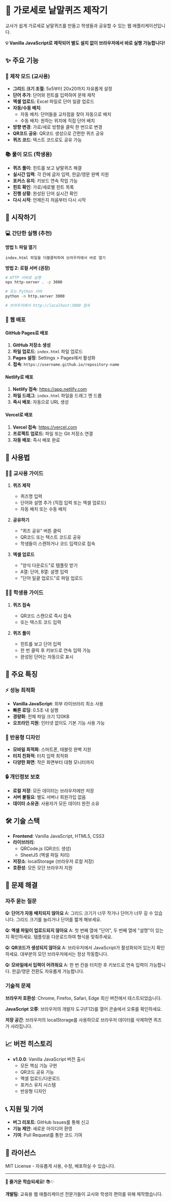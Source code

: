 # 🧩 가로세로 낱말퀴즈 제작기

교사가 쉽게 가로세로 낱말퀴즈를 만들고 학생들과 공유할 수 있는 웹 애플리케이션입니다.

**💡 Vanilla JavaScript로 제작되어 별도 설치 없이 브라우저에서 바로 실행 가능합니다!**

## ✨ 주요 기능

### 🍎 제작 모드 (교사용)
- **그리드 크기 조절**: 5x5부터 20x20까지 자유롭게 설정
- **단어 추가**: 단어와 힌트를 입력하여 문제 제작
- **엑셀 업로드**: Excel 파일로 단어 일괄 업로드
- **자동/수동 배치**: 
  - 자동 배치: 단어들을 교차점을 찾아 자동으로 배치
  - 수동 배치: 원하는 위치에 직접 단어 배치
- **방향 변경**: 가로/세로 방향을 클릭 한 번으로 변경
- **QR코드 공유**: QR코드 생성으로 간편한 퀴즈 공유
- **퀴즈 코드**: 텍스트 코드로도 공유 가능

### 📚 풀이 모드 (학생용)
- **퀴즈 풀이**: 힌트를 보고 낱말퀴즈 해결
- **실시간 입력**: 각 칸에 글자 입력, 한글/영문 완벽 지원
- **포커스 유지**: 키보드 연속 작업 가능
- **힌트 확인**: 가로/세로별 힌트 목록
- **진행 상황**: 완성된 단어 실시간 확인
- **다시 시작**: 언제든지 처음부터 다시 시작

## 🚀 시작하기

### 💻 간단한 실행 (추천)

**방법 1: 파일 열기**
```
index.html 파일을 더블클릭하여 브라우저에서 바로 열기
```

**방법 2: 로컬 서버 (권장)**
```bash
# HTTP 서버로 실행
npx http-server . -p 3000

# 또는 Python 서버
python -m http.server 3000

# 브라우저에서 http://localhost:3000 접속
```

### 📱 웹 배포

#### GitHub Pages로 배포
1. **GitHub 저장소 생성**
2. **파일 업로드**: `index.html` 파일 업로드
3. **Pages 설정**: Settings > Pages에서 활성화
4. **접속**: `https://username.github.io/repository-name`

#### Netlify로 배포
1. **Netlify 접속**: https://app.netlify.com
2. **파일 드래그**: `index.html` 파일을 드래그 앤 드롭
3. **즉시 배포**: 자동으로 URL 생성

#### Vercel로 배포
1. **Vercel 접속**: https://vercel.com
2. **프로젝트 업로드**: 파일 또는 Git 저장소 연결
3. **자동 배포**: 즉시 배포 완료

## 📖 사용법

### 👩‍🏫 교사용 가이드

1. **퀴즈 제작**
   - 퀴즈명 입력
   - 단어와 설명 추가 (직접 입력 또는 엑셀 업로드)
   - 자동 배치 또는 수동 배치

2. **공유하기**
   - "퀴즈 공유" 버튼 클릭
   - QR코드 또는 텍스트 코드로 공유
   - 학생들이 스캔하거나 코드 입력으로 접속

3. **엑셀 업로드**
   - "양식 다운로드"로 템플릿 받기
   - A열: 단어, B열: 설명 입력
   - "단어 일괄 업로드"로 파일 업로드

### 👨‍🎓 학생용 가이드

1. **퀴즈 접속**
   - QR코드 스캔으로 즉시 접속
   - 또는 텍스트 코드 입력

2. **퀴즈 풀이**
   - 힌트를 보고 단어 입력
   - 한 번 클릭 후 키보드로 연속 입력 가능
   - 완성된 단어는 자동으로 표시

## 🎯 주요 특징

### ⚡ 성능 최적화
- **Vanilla JavaScript**: 외부 라이브러리 최소 사용
- **빠른 로딩**: 0.5초 내 실행
- **경량화**: 전체 파일 크기 120KB
- **오프라인 지원**: 인터넷 없이도 기본 기능 사용 가능

### 📱 반응형 디자인
- **모바일 최적화**: 스마트폰, 태블릿 완벽 지원
- **터치 친화적**: 터치 입력 최적화
- **다양한 화면**: 작은 화면부터 대형 모니터까지

### 🔒 개인정보 보호
- **로컬 저장**: 모든 데이터는 브라우저에만 저장
- **서버 불필요**: 별도 서버나 회원가입 없음
- **데이터 소유권**: 사용자가 모든 데이터 완전 소유

## 🛠️ 기술 스택

- **Frontend**: Vanilla JavaScript, HTML5, CSS3
- **라이브러리**: 
  - QRCode.js (QR코드 생성)
  - SheetJS (엑셀 파일 처리)
- **저장소**: localStorage (브라우저 로컬 저장)
- **호환성**: 모든 모던 브라우저 지원

## 🔧 문제 해결

### 자주 묻는 질문

**Q: 단어가 자동 배치되지 않아요**
A: 그리드 크기가 너무 작거나 단어가 너무 길 수 있습니다. 그리드 크기를 늘리거나 단어를 짧게 해보세요.

**Q: 엑셀 파일이 업로드되지 않아요**
A: 첫 번째 열에 "단어", 두 번째 열에 "설명"이 있는지 확인하세요. 템플릿을 다운로드하여 형식을 맞춰주세요.

**Q: QR코드가 생성되지 않아요**
A: 브라우저에서 JavaScript가 활성화되어 있는지 확인하세요. 대부분의 모던 브라우저에서는 정상 작동합니다.

**Q: 모바일에서 입력이 어려워요**
A: 한 번 칸을 터치한 후 키보드로 연속 입력이 가능합니다. 한글/영문 전환도 자유롭게 가능합니다.

### 기술적 문제

**브라우저 호환성**: Chrome, Firefox, Safari, Edge 최신 버전에서 테스트되었습니다.

**JavaScript 오류**: 브라우저의 개발자 도구(F12)를 열어 콘솔에서 오류를 확인하세요.

**저장 공간**: 브라우저의 localStorage를 사용하므로 브라우저 데이터를 삭제하면 퀴즈가 사라집니다.

## 📈 버전 히스토리

- **v1.0.0**: Vanilla JavaScript 버전 출시
  - 모든 핵심 기능 구현
  - QR코드 공유 기능
  - 엑셀 업로드/다운로드
  - 포커스 유지 시스템
  - 반응형 디자인

## 📞 지원 및 기여

- **버그 리포트**: GitHub Issues를 통해 신고
- **기능 제안**: 새로운 아이디어 환영
- **기여**: Pull Request를 통한 코드 기여

## 📝 라이선스

MIT License - 자유롭게 사용, 수정, 배포하실 수 있습니다.

---

**🎉 즐거운 학습되세요!** 📚✨

**개발팀**: 교육용 웹 애플리케이션 전문가들이 교사와 학생의 편의를 위해 제작했습니다. 